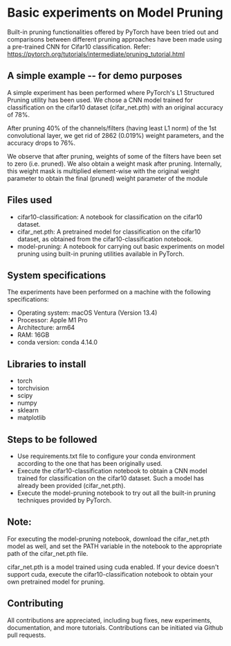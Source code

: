 # Basic experiments on Model Pruning
Built-in pruning functionalities offered by PyTorch have been tried out and comparisons between different pruning approaches have been made using a pre-trained CNN for Cifar10 classification.
Refer: https://pytorch.org/tutorials/intermediate/pruning_tutorial.html

## A simple example -- for demo purposes
A simple experiment has been performed where PyTorch's L1 Structured Pruning utility has been used. We chose a CNN model trained for classification on the cifar10 dataset (cifar_net.pth) with an original accuracy of 78%. 

After pruning 40% of the channels/filters (having least L1 norm) of the 1st convolutional layer, we get rid of 2862 (0.019%) weight parameters, and the accuracy drops to 76%.

We observe that after pruning, weights of some of the filters have been set to zero (i.e. pruned). We also obtain a weight mask after pruning. Internally, this weight mask is multiplied element-wise with the original weight parameter to obtain the final (pruned) weight parameter of the module

## Files used
* cifar10-classification: A notebook for classification on the cifar10 dataset.
* cifar_net.pth: A pretrained model for classification on the cifar10 dataset, as obtained from the cifar10-classification notebook.
* model-pruning: A notebook for carrying out basic experiments on model pruning using built-in pruning utilities available in PyTorch.

## System specifications
The experiments have been performed on a machine with the following specifications:
* Operating system: macOS Ventura (Version 13.4)
* Processor: Apple M1 Pro
* Architecture: arm64
* RAM: 16GB
* conda version: conda 4.14.0

## Libraries to install
* torch
* torchvision
* scipy
* numpy
* sklearn
* matplotlib

## Steps to be followed
* Use requirements.txt file to configure your conda environment according to the one that has been originally used.
* Execute the cifar10-classification notebook to obtain a CNN model trained for classification on the cifar10 dataset. Such a model has already been provided (cifar_net.pth).
* Execute the model-pruning notebook to try out all the built-in pruning techniques provided by PyTorch.

## Note:
For executing the model-pruning notebook, download the cifar_net.pth model as well, and set the PATH variable in the notebook to the appropriate path of the cifar_net.pth file.

cifar_net.pth is a model trained using cuda enabled. If your device doesn't support cuda, execute the cifar10-classification notebook to obtain your own pretrained model for pruning.

## Contributing
All contributions are appreciated, including bug fixes, new experiments, documentation, and more tutorials. Contributions can be initiated via Github pull requests.